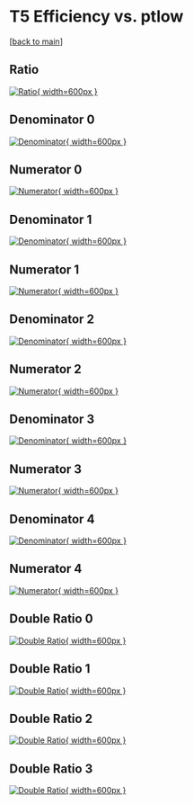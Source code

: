 # T5 Efficiency vs. ptlow

[[back to main](./)]



## Ratio

[![Ratio](../mtv/var/T5_vtr_0_-1_eff_ptlow.png){ width=600px }](../mtv/var/T5_vtr_0_-1_eff_ptlow.pdf)

## Denominator 0

[![Denominator](../mtv/den/T5_vtr_0_-1_eff_ptlow_den0.png){ width=600px }](../mtv/den/T5_vtr_0_-1_eff_ptlow_den0.pdf)

## Numerator 0

[![Numerator](../mtv/num/T5_vtr_0_-1_eff_ptlow_num0.png){ width=600px }](../mtv/num/T5_vtr_0_-1_eff_ptlow_num0.pdf)

## Denominator 1

[![Denominator](../mtv/den/T5_vtr_0_-1_eff_ptlow_den1.png){ width=600px }](../mtv/den/T5_vtr_0_-1_eff_ptlow_den1.pdf)

## Numerator 1

[![Numerator](../mtv/num/T5_vtr_0_-1_eff_ptlow_num1.png){ width=600px }](../mtv/num/T5_vtr_0_-1_eff_ptlow_num1.pdf)

## Denominator 2

[![Denominator](../mtv/den/T5_vtr_0_-1_eff_ptlow_den2.png){ width=600px }](../mtv/den/T5_vtr_0_-1_eff_ptlow_den2.pdf)

## Numerator 2

[![Numerator](../mtv/num/T5_vtr_0_-1_eff_ptlow_num2.png){ width=600px }](../mtv/num/T5_vtr_0_-1_eff_ptlow_num2.pdf)

## Denominator 3

[![Denominator](../mtv/den/T5_vtr_0_-1_eff_ptlow_den3.png){ width=600px }](../mtv/den/T5_vtr_0_-1_eff_ptlow_den3.pdf)

## Numerator 3

[![Numerator](../mtv/num/T5_vtr_0_-1_eff_ptlow_num3.png){ width=600px }](../mtv/num/T5_vtr_0_-1_eff_ptlow_num3.pdf)

## Denominator 4

[![Denominator](../mtv/den/T5_vtr_0_-1_eff_ptlow_den4.png){ width=600px }](../mtv/den/T5_vtr_0_-1_eff_ptlow_den4.pdf)

## Numerator 4

[![Numerator](../mtv/num/T5_vtr_0_-1_eff_ptlow_num4.png){ width=600px }](../mtv/num/T5_vtr_0_-1_eff_ptlow_num4.pdf)

## Double Ratio 0

[![Double Ratio](../mtv/ratio/T5_vtr_0_-1_eff_ptlow_ratio0.png){ width=600px }](../mtv/ratio/T5_vtr_0_-1_eff_ptlow_ratio0.pdf)

## Double Ratio 1

[![Double Ratio](../mtv/ratio/T5_vtr_0_-1_eff_ptlow_ratio1.png){ width=600px }](../mtv/ratio/T5_vtr_0_-1_eff_ptlow_ratio1.pdf)

## Double Ratio 2

[![Double Ratio](../mtv/ratio/T5_vtr_0_-1_eff_ptlow_ratio2.png){ width=600px }](../mtv/ratio/T5_vtr_0_-1_eff_ptlow_ratio2.pdf)

## Double Ratio 3

[![Double Ratio](../mtv/ratio/T5_vtr_0_-1_eff_ptlow_ratio3.png){ width=600px }](../mtv/ratio/T5_vtr_0_-1_eff_ptlow_ratio3.pdf)

